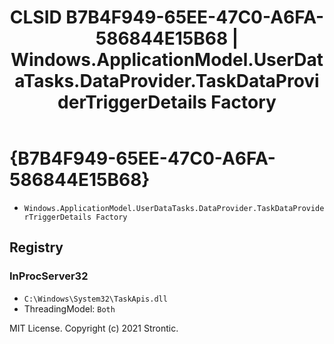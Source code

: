 ﻿---
title: "CLSID B7B4F949-65EE-47C0-A6FA-586844E15B68 | Windows.ApplicationModel.UserDataTasks.DataProvider.TaskDataProviderTriggerDetails Factory"
excerpt: What is COM-Object CLSID B7B4F949-65EE-47C0-A6FA-586844E15B68?
---

# {B7B4F949-65EE-47C0-A6FA-586844E15B68}

* `Windows.ApplicationModel.UserDataTasks.DataProvider.TaskDataProviderTriggerDetails Factory`

## Registry


### InProcServer32

* `C:\Windows\System32\TaskApis.dll`
* ThreadingModel: `Both`

MIT License. Copyright (c) 2021 Strontic.


